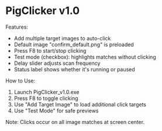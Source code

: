 
PigClicker v1.0
===============

Features:
- Add multiple target images to auto-click
- Default image "confirm_default.png" is preloaded
- Press F8 to start/stop clicking
- Test mode (checkbox): highlights matches without clicking
- Delay slider adjusts scan frequency
- Status label shows whether it's running or paused

How to Use:
1. Launch PigClicker_v1.0.exe
2. Press F8 to toggle clicking
3. Use "Add Target Image" to load additional click targets
4. Use "Test Mode" for safe previews

Note: Clicks occur on all image matches at screen center.
